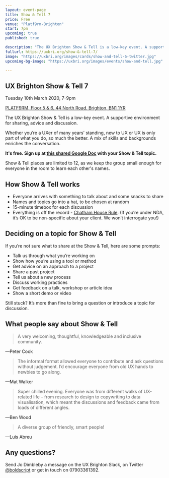 ```yaml
---
layout: event-page
title: Show & Tell 7
price: Free
venue: "Platf9rm-Brighton"
start: 7pm
upcoming: true
published: true

description: "The UX Brighton Show & Tell is a low-key event. A supportive environment for sharing, advice and discussion."
fullurl: https://uxbri.org/show-&-tell-7/
image: "https://uxbri.org/images/cards/show-and-tell-6-twitter.jpg"
upcoming-bg-image: "https://uxbri.org/images/events/show-and-tell.jpg"

---
```

## UX Brighton Show & Tell 7

Tuesday 10th March 2020, 7-9pm

[PLATF9RM, Floor 5 & 6, 44 North Road, Brighton, BN1 1YR](https://www.google.com/maps?sll=50.825635,-0.141572&q=Floor+5+and+6,+Tower+Point,+North+Road+Brighton,+BN1+1YR&z=12)

The UX Brighton Show & Tell is a low-key event. A supportive environment for sharing, advice and discussion.

Whether you’re a UXer of many years’ standing, new to UX or UX is only part of what you do, so much the better. A mix of skills and backgrounds enriches the conversation. 

**It's free. Sign up at [this shared Google Doc](https://docs.google.com/document/d/1riwInAlIDCuX9b_4SjpHU0JKmczlI-YoP2Fi0-0cma4/edit?usp=sharing) with your Show & Tell topic.** 

Show & Tell places are limited to 12, as we keep the group small enough for everyone in the room to learn each other's names. 



## How Show & Tell works

- Everyone arrives with something to talk about and some snacks to share
- Names and topics go into a hat, to be chosen at random 
- 15-minute timebox for each discussion 
- Everything is off the record - [Chatham House Rule](https://www.chathamhouse.org/chatham-house-rule). (If you’re under NDA, it’s OK to be non-specific about your client. We won’t interrogate you!) 



## Deciding on a topic for Show & Tell

If you’re not sure what to share at the Show & Tell, here are some prompts:

- Talk us through what you’re working on
- Show how you’re using a tool or method 
- Get advice on an approach to a project
- Share a past project
- Tell us about a new process
- Discuss working practices
- Get feedback on a talk, workshop or article idea
- Show a short demo or video

Still stuck? It’s more than fine to bring a question or introduce a topic for discussion.



## What people say about Show & Tell

> A very welcoming, thoughtful, knowledgeable and inclusive community.

—Peter Cook 

> The informal format allowed everyone to contribute and ask questions without judgement. I’d encourage everyone from old UX hands to newbies to go along.

—Mat Walker

> Super chilled evening. Everyone was from different walks of UX-related life – from research to design to copywriting to data visualisation, which meant the discussions and feedback came from loads of different angles.

—Ben Wood

> A diverse group of friendly, smart people!

—Luis Abreu


## Any questions? 

Send Jo Dimbleby a message on the UX Brighton Slack, on Twitter [@boldscript](https://twitter.com/boldscript) or get in touch on 07903361392.  
